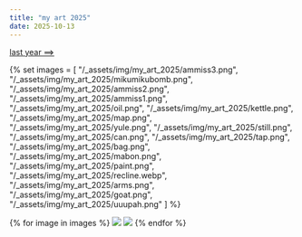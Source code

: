 ```yaml
---
title: "my art 2025"
date: 2025-10-13
---
```


[last year ==>](/art/my-art-2024)

<script src="https://gusbus.space/smallweb-subway.js/doodlecrew.js"></script>
<div class="smallweb-subway-handler">
    <smallweb-subway-doodlecrew></smallweb-subway-doodlecrew>
</div>

{% set images = [
    "/_assets/img/my_art_2025/ammiss3.png",
    "/_assets/img/my_art_2025/mikumikubomb.png",
    "/_assets/img/my_art_2025/ammiss2.png",
    "/_assets/img/my_art_2025/ammiss1.png",
    "/_assets/img/my_art_2025/oil.png",
    "/_assets/img/my_art_2025/kettle.png",
    "/_assets/img/my_art_2025/map.png",
    "/_assets/img/my_art_2025/yule.png",
    "/_assets/img/my_art_2025/still.png",
    "/_assets/img/my_art_2025/can.png",
    "/_assets/img/my_art_2025/tap.png",
    "/_assets/img/my_art_2025/bag.png",
    "/_assets/img/my_art_2025/mabon.png",
    "/_assets/img/my_art_2025/paint.png",
    "/_assets/img/my_art_2025/recline.webp",
    "/_assets/img/my_art_2025/arms.png",
    "/_assets/img/my_art_2025/goat.png",
    "/_assets/img/my_art_2025/uuupah.png"
] %}

<div class="gallery">
{% for image in images %}
    <a href="#img_{{images.length - loop.index}}"><img class="gallery-image" src="{{image}}"></a>
    <a href="#_{{images.length - loop.index}}" class="lightbox trans" id="img_{{images.length - loop.index}}"><img src="{{image}}"></a>
{% endfor %}
</div>
